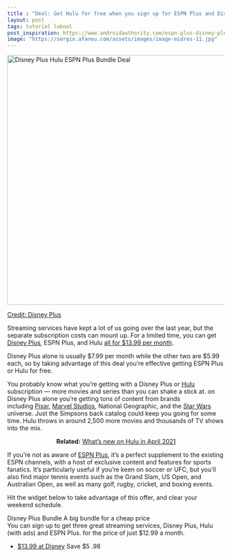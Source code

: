 ```yaml
---
title : "Deal: Get Hulu for free when you sign up for ESPN Plus and Disney Plus"
layout: post
tags: tutorial labnol
post_inspiration: https://www.androidauthority.com/espn-plus-disney-plus-hulu-bundle-1188037/
image: "https://sergio.afanou.com/assets/images/image-midres-11.jpg"
---
```


<p><html><body><a href="https://andauth.co/DisneyPlusBundle"><img class="aligncenter wp-image-1214909 noname size-large aa-img" title="Disney Plus Hulu ESPN Plus Bundle Deal" src="https://cdn57.androidauthority.net/wp-content/uploads/2020/12/Disney-Plus-Hulu-ESPN-Plus-Bundle-Deal-1200x579.jpg" alt="Disney Plus Hulu ESPN Plus Bundle Deal" width="1200" height="579" data-attachment-id="1214909" srcset="https://cdn57.androidauthority.net/wp-content/uploads/2020/12/Disney-Plus-Hulu-ESPN-Plus-Bundle-Deal-1200x579.jpg 1200w, https://cdn57.androidauthority.net/wp-content/uploads/2020/12/Disney-Plus-Hulu-ESPN-Plus-Bundle-Deal-300x145.jpg 300w, https://cdn57.androidauthority.net/wp-content/uploads/2020/12/Disney-Plus-Hulu-ESPN-Plus-Bundle-Deal-768x370.jpg 768w, https://cdn57.androidauthority.net/wp-content/uploads/2020/12/Disney-Plus-Hulu-ESPN-Plus-Bundle-Deal-1536x741.jpg 1536w, https://cdn57.androidauthority.net/wp-content/uploads/2020/12/Disney-Plus-Hulu-ESPN-Plus-Bundle-Deal-16x8.jpg 16w, https://cdn57.androidauthority.net/wp-content/uploads/2020/12/Disney-Plus-Hulu-ESPN-Plus-Bundle-Deal-32x15.jpg 32w, https://cdn57.androidauthority.net/wp-content/uploads/2020/12/Disney-Plus-Hulu-ESPN-Plus-Bundle-Deal-28x14.jpg 28w, https://cdn57.androidauthority.net/wp-content/uploads/2020/12/Disney-Plus-Hulu-ESPN-Plus-Bundle-Deal-56x27.jpg 56w, https://cdn57.androidauthority.net/wp-content/uploads/2020/12/Disney-Plus-Hulu-ESPN-Plus-Bundle-Deal-64x31.jpg 64w, https://cdn57.androidauthority.net/wp-content/uploads/2020/12/Disney-Plus-Hulu-ESPN-Plus-Bundle-Deal-1000x482.jpg 1000w, https://cdn57.androidauthority.net/wp-content/uploads/2020/12/Disney-Plus-Hulu-ESPN-Plus-Bundle-Deal-415x200.jpg 415w, https://cdn57.androidauthority.net/wp-content/uploads/2020/12/Disney-Plus-Hulu-ESPN-Plus-Bundle-Deal-675x326.jpg 675w, https://cdn57.androidauthority.net/wp-content/uploads/2020/12/Disney-Plus-Hulu-ESPN-Plus-Bundle-Deal.jpg 1661w" sizes="(max-width: 1200px) 100vw, 1200px" /></p>
<div class="aa-img-source-credit">
<div class="aa-img-source-and-credit full">
<div class="aa-img-source text-right"><span>Credit:</span> <a rel="nofollow" class="img-credit-link" target="_blank" href="https://www.disneyplus.com/welcome?irclickid=Xl5ySnUbdxyLWUU0UfQwQyYMUkEXdKWfNX63Ws0&amp;irgwc=1&amp;cid=DSS-Affiliate-Impact-Content-AndroidAuthority-707629">Disney Plus</a></div>
</div>
</div>
<p></a></p>
<p>Streaming services have kept a lot of us going over the last year, but the separate subscription costs can mount up. For a limited time, you can get <a href="https://www.androidauthority.com/disney-plus-streaming-service-923534/">Disney Plus</a>, ESPN Plus, and Hulu <a href="https://andauth.co/DisneyPlusBundle">all for $13.99 per month</a>.</p>
<p>Disney Plus alone is usually $7.99 per month while the other two are $5.99 each, so by taking advantage of this deal you&#8217;re effective getting ESPN Plus or Hulu for free.</p>
<p>You probably know what you&#8217;re getting with a Disney Plus or <a href="https://www.androidauthority.com/what-is-hulu-997732/">Hulu</a> subscription — more movies and series than you can shake a stick at. on Disney Plus alone you&#8217;re getting tons of content from brands including <a href="https://www.androidauthority.com/disney-plus-pixar-movies-1056271">Pixar</a>, <a href="https://www.androidauthority.com/disney-plus-marvel-movies-1055803/">Marvel Studios</a>, National Geographic, and the <a href="https://www.androidauthority.com/disney-plus-star-wars-movies-1057219/">Star Wars</a> universe. Just the Simpsons back catalog could keep you going for some time. Hulu throws in around 2,500 more movies and thousands of TV shows into the mix.</p>
<p style="text-align: center;"><strong>Related:</strong> <a href="https://www.androidauthority.com/new-on-hulu-939207/">What’s new on Hulu in April 2021</a></p>
<p>If you&#8217;re not as aware of <a href="https://www.androidauthority.com/what-is-espn-plus-957392/">ESPN Plus</a>, it&#8217;s a perfect supplement to the existing ESPN channels, with a host of exclusive content and features for sports fanatics. It&#8217;s particularly useful if you&#8217;re keen on soccer or UFC, but you&#8217;ll also find major tennis events such as the Grand Slam, US Open, and Australian Open, as well as many golf, rugby, cricket, and boxing events.</p>
<p>Hit the widget below to take advantage of this offer, and clear your weekend schedule.</p>
<div class="aa-post-deal-group-cnt " >
                          <div class="row">
                <div class="col-xs-12">
                  <div class="aa-deal-box aa-deal-box-large">
                                        <span class="aa-deal-box-img" style="background-image: url( https://cdn57.androidauthority.net/wp-content/uploads/2019/08/disney-plus-hulu-espn-plus-768x408.jpg );" ></span>
                    <div class="aa-deal-box-info">
                      <div class="aa-deal-box-title-cont">
                        <span class="aa-deal-box-title">Disney Plus Bundle</span>
                        <span class="aa-deal-box-subtitle">A big bundle for a cheap price</span>
                      </div>
                      <div class="aa-deal-box-desc">
                        <span>You can sign up to get three great streaming services, Disney Plus, Hulu (with ads) and ESPN Plus. for the price of just $12.99 a month.</span>
                      </div>
                      <!--  .aa-deal-box-desc -->
                                              <div class="aa-deal-box-prices">
                          <ul>
                                                          <li>
                                <a href="https://andauth.co/DisneyPlusBundle" data-dealprice="$13.99" > $13.99 at Disney</a>
                                                              <span class="aa-deal-box-price-save">
                                <span class="aa-deal-box-price-save-label">Save</span>
                                <span class="aa-deal-box-price-save-value">
                                  <span class="aa-deal-box-price-save-whole">$5</span>
                                  <span class="aa-deal-box-price-save-cents">.98</span>
                                </span>
                              </span>
                              <span class="aa-deal-box-price-delimiter"></span>
                                                            </li>
                                                        </ul>
                        </div>
                        <!--  .aa-deal-box-prices -->
                                          </div>
                    <!--  .aa-deal-box-info -->
                  </div>
                  <!--  .aa-deal-box aa-deal-box-large -->
                </div>
                <!--  .col-xs-12 -->
              </div>
              <!--  .row -->
                        </div>
          <!--  .aa-post-deal -->
</body></html></p>
